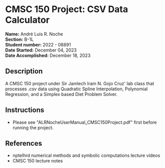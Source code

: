 # CMSC 150 Project: CSV Data Calculator

**Name:** André Luis R. Noche <br/>
**Section:** B-1L <br/>
**Student number:** 2022 - 08891 <br/>
**Date Started:** December 04, 2023 <br/>
**Date Accomplished:** December 18, 2023 <br/>

## Description
A CMSC 150 project under Sir Jamlech Iram N. Gojo Cruz' lab class that processes .csv data using Quadratic Spline
Interpolation, Polynomial Regression, and a Simplex based Diet Problem Solver.

## Instructions
* Please see "ALRNocheUserManual_CMSC150Project.pdf" first before running the project.

## References
- nptelhrd numerical methods and symbolic computations lecture videos
- CMSC 150 lecture notes